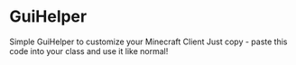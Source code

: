 # GuiHelper
Simple GuiHelper to customize your Minecraft Client
Just copy - paste this code into your class and use it like normal!
